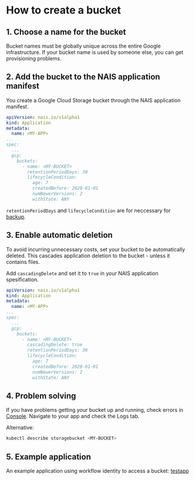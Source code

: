 # How to create a bucket

## 1. Choose a name for the bucket

Bucket names must be globally unique across the entire Google infrastructure. If your bucket name is used by someone else, you can get provisioning problems.

## 2. Add the bucket to the NAIS application manifest

You create a Google Cloud Storage bucket through the NAIS application manifest. 

```yaml
apiVersion: nais.io/v1alpha1
kind: Application
metadata:
  name: <MY-APP>
...
spec:
  ...
  gcp:
    buckets:
      - name: <MY-BUCKET>
        retentionPeriodDays: 30
        lifecycleCondition:
          age: 7
          createdBefore: 2020-01-01
          numNewerVersions: 2
          withState: ANY
```
`retentionPeriodDays` and `lifecycleCondition` are for neccessary for [backup](../../reference/bucket-backup.md).

## 3. Enable automatic deletion

To avoid incurring unnecessary costs, set your bucket to be automatically deleted. This cascades application deletion to the bucket - unless it contains files. 

Add `cascadingDelete` and set it to `true` in your NAIS application spesification. 

```yaml hl_lines="11"
apiVersion: nais.io/v1alpha1
kind: Application
metadata:
  name: <MY-APP>
...
spec:
  ...
  gcp:
    buckets:
      - name: <MY-BUCKET>
        cascadingDelete: true
        retentionPeriodDays: 30
        lifecycleCondition:
          age: 7
          createdBefore: 2020-01-01
          numNewerVersions: 2
          withState: ANY
```

## 4. Problem solving

If you have problems getting your bucket up and running, check errors in [Console](https://console.@@TENANT@@.cloud.nais.io). Navigate to your app <MY-APP> and check the Logs tab.

Alternative:

```bash
kubectl describe storagebucket <MY-BUCKET>
```

## 5. Example application

An example application using workflow identity to access a bucket: [testapp](https://github.com/nais/testapp)
